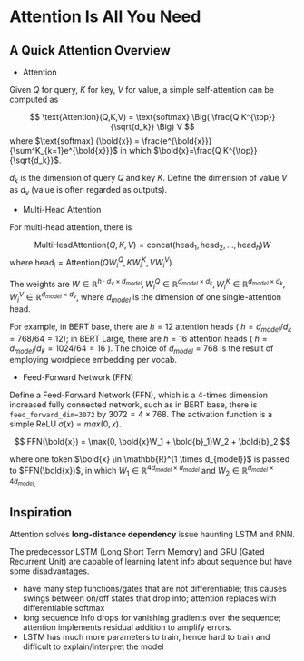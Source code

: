 # Attention Is All You Need

## A Quick Attention Overview

* Attention

Given $Q$ for query, $K$ for key, $V$ for value, a simple self-attention can be computed as

$$
\text{Attention}(Q,K,V) = \text{softmax} \Big( \frac{Q K^{\top}}{\sqrt{d_k}} \Big) V
$$
where $\text{softmax} (\bold{x}) = \frac{e^{\bold{x}}}{\sum^K_{k=1}e^{\bold{x}}}$ in which $\bold{x}=\frac{Q K^{\top}}{\sqrt{d_k}}$.

$d_k$ is the dimension of query $Q$ and key $K$.
Define the dimension of value $V$ as $d_v$ (value is often regarded as outputs).

* Multi-Head Attention

For multi-head attention, there is

$$
\text{MultiHeadAttention}(Q,K,V) = \text{concat}(\text{head}_1, \text{head}_2, ..., \text{head}_h) W
$$
where $\text{head}_i = \text{Attention}(QW_i^Q,KW_i^K,VW_i^V)$.

The weights are $W \in \mathbb{R}^{h \cdot d_v \times d_{model}}, W_i^Q \in \mathbb{R}^{d_{model} \times d_k}, W_i^K \in \mathbb{R}^{d_{model} \times d_k}, W_i^V \in \mathbb{R}^{d_{model} \times d_v}$, where $d_{model}$ is the dimension of one single-attention head.

For example, in BERT base, there are $h=12$ attention heads ( $h = d_{model} / d_k = 768 / 64 = 12$); in BERT Large, there are $h=16$ attention heads ( $h = d_{model} / d_k = 1024 / 64 = 16$ ).
The choice of $d_{model} = 768$ is the result of employing wordpiece embedding per vocab.

* Feed-Forward Network (FFN)

Define a Feed-Forward Network (FFN), which is a $4$-times dimension increased fully connected network, such as in BERT base, there is `feed_forward_dim=3072` by $3072 = 4 \times 768$.
The activation function is a simple ReLU $\sigma(x) = max(0, x)$.

$$
FFN(\bold{x}) = \max(0, \bold{x}W_1 + \bold{b}_1)W_2 + \bold{b}_2
$$

where one token $\bold{x} \in \mathbb{R}^{1 \times d_{model}}$ is passed to $FFN(\bold{x})$, in which $W_1 \in \mathbb{R}^{4 d_{model} \times d_{model}}$ and $W_2 \in \mathbb{R}^{ d_{model} \times 4d_{model}}$. 

## Inspiration

Attention solves **long-distance dependency** issue haunting LSTM and RNN.

The predecessor LSTM (Long Short Term Memory) and GRU (Gated Recurrent Unit) are capable of learning latent info about sequence but have some disadvantages.
* have many step functions/gates that are not differentiable; this causes swings between on/off states that drop info; attention replaces with differentiable softmax
* long sequence info drops for vanishing gradients over the sequence; attention implements residual addition to amplify errors.
* LSTM has much more parameters to train, hence hard to train and difficult to explain/interpret the model